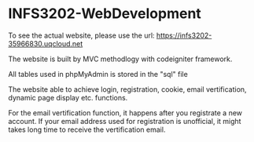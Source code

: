 # INFS3202-WebDevelopment

To see the actual website, please use the url: https://infs3202-35966830.uqcloud.net

The website is built by MVC methodlogy with codeigniter framework.

All tables used in phpMyAdmin is stored in the "sql" file

The website able to achieve login, registration, cookie, email vertification, dynamic page display etc. functions.

For the email vertification function, it happens after you registrate a new account. If your email address used for registration is unofficial, it might takes long time to receive the vertification email.